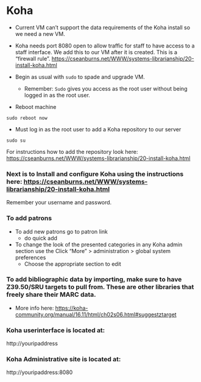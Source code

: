# Koha 
* Current VM can’t support the data requirements of the Koha install so we need a new VM.
* Koha needs port 8080 open to allow traffic for staff to have access to a staff interface. We add this to our VM after it is created. This is a “firewall rule”. 
https://cseanburns.net/WWW/systems-librarianship/20-install-koha.html

* Begin as usual with `sudo` to spade and upgrade VM. 
	- Remember: `Sudo` gives you access as the root user without being logged in as the root user.
* Reboot machine
```
sudo reboot now
```
* Must log in as the root user to add a Koha repository to our server 
```
sudo su
```
For instructions how to add the repository look here:
https://cseanburns.net/WWW/systems-librarianship/20-install-koha.html

### Next is to Install and configure Koha using the instructions here: https://cseanburns.net/WWW/systems-librarianship/20-install-koha.html


Remember your username and password.
### To add patrons 
* To add new patrons go to patron link
    * do quick add
* To change the look of the presented categories in any Koha admin section use the Click “More” > administration > global system preferences
    *  Choose the appropriate section to edit
### To add bibliographic data by importing, make sure to have Z39.50/SRU targets to pull from. These are other libraries that freely share their MARC data.
- More info here: https://koha-community.org/manual/16.11/html/ch02s06.html#suggestztarget

### Koha userinterface is located at:
http://youripaddress

### Koha Administrative site is located at:
http://youripaddress:8080
